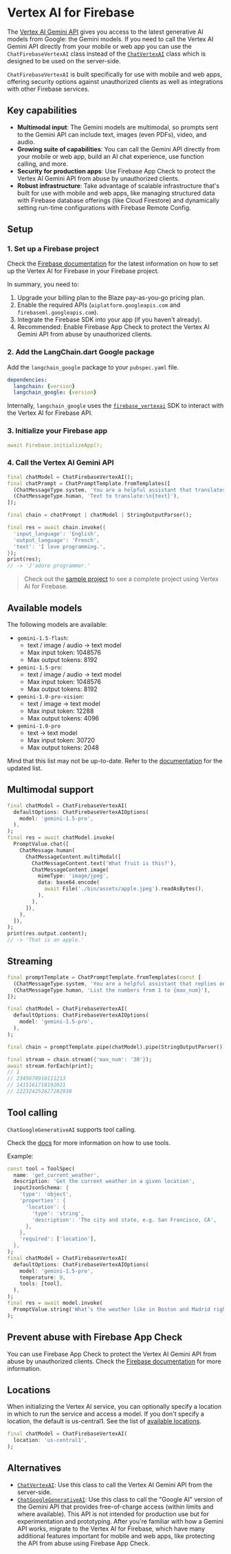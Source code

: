 # Vertex AI for Firebase

The [Vertex AI Gemini API](https://firebase.google.com/docs/vertex-ai) gives you access to the latest generative AI models from Google: the Gemini models. If you need to call the Vertex AI Gemini API directly from your mobile or web app you can use the `ChatFirebaseVertexAI` class instead of the [`ChatVertexAI`](./gcp_vertex_ai.md) class which is designed to be used on the server-side. 

`ChatFirebaseVertexAI` is built specifically for use with mobile and web apps, offering security options against unauthorized clients as well as integrations with other Firebase services.

## Key capabilities

- **Multimodal input**: The Gemini models are multimodal, so prompts sent to the Gemini API can include text, images (even PDFs), video, and audio.
- **Growing suite of capabilities**: You can call the Gemini API directly from your mobile or web app, build an AI chat experience, use function calling, and more. 
- **Security for production apps**: Use Firebase App Check to protect the Vertex AI Gemini API from abuse by unauthorized clients.
- **Robust infrastructure**: Take advantage of scalable infrastructure that's built for use with mobile and web apps, like managing structured data with Firebase database offerings (like Cloud Firestore) and dynamically setting run-time configurations with Firebase Remote Config.

## Setup

### 1. Set up a Firebase project

Check the [Firebase documentation](https://firebase.google.com/docs/vertex-ai/get-started?platform=flutter) for the latest information on how to set up the Vertex AI for Firebase in your Firebase project.

In summary, you need to:
1. Upgrade your billing plan to the Blaze pay-as-you-go pricing plan.
2. Enable the required APIs (`aiplatform.googleapis.com` and `firebaseml.googleapis.com`).
3. Integrate the Firebase SDK into your app (if you haven't already).
4. Recommended: Enable Firebase App Check to protect the Vertex AI Gemini API from abuse by unauthorized clients.

### 2. Add the LangChain.dart Google package

Add the `langchain_google` package to your `pubspec.yaml` file.

```yaml
dependencies:
  langchain: {version}
  langchain_google: {version}
```

Internally, `langchain_google` uses the [`firebase_vertexai`](https://pub.dev/packages/firebase_vertexai) SDK to interact with the Vertex AI for Firebase API.

### 3. Initialize your Firebase app

```yaml 
await Firebase.initializeApp();
```

### 4. Call the Vertex AI Gemini API

```dart
final chatModel = ChatFirebaseVertexAI();
final chatPrompt = ChatPromptTemplate.fromTemplates([
  (ChatMessageType.system, 'You are a helpful assistant that translates {input_language} to {output_language}.'),
  (ChatMessageType.human, 'Text to translate:\n{text}'),
]);

final chain = chatPrompt | chatModel | StringOutputParser();

final res = await chain.invoke({
  'input_language': 'English',
  'output_language': 'French',
  'text': 'I love programming.',
});
print(res);
// -> 'J'adore programmer.'
```

> Check out the [sample project](https://github.com/davidmigloz/langchain_dart/tree/main/packages/langchain_firebase/example) to see a complete project using Vertex AI for Firebase.

## Available models

The following models are available:
- `gemini-1.5-flash`:
  * text / image / audio -> text model
  * Max input token: 1048576
  * Max output tokens: 8192
- `gemini-1.5-pro`:
  * text / image / audio -> text model
  * Max input token: 1048576
  * Max output tokens: 8192
- `gemini-1.0-pro-vision`:
  * text / image -> text model
  * Max input token: 12288
  * Max output tokens: 4096
- `gemini-1.0-pro`
  * text -> text model
  * Max input token: 30720
  * Max output tokens: 2048
      
Mind that this list may not be up-to-date. Refer to the [documentation](https://firebase.google.com/docs/vertex-ai/gemini-models) for the updated list.

## Multimodal support

```dart
final chatModel = ChatFirebaseVertexAI(
  defaultOptions: ChatFirebaseVertexAIOptions(
    model: 'gemini-1.5-pro',
  ),
);
final res = await chatModel.invoke(
  PromptValue.chat([
    ChatMessage.human(
      ChatMessageContent.multiModal([
        ChatMessageContent.text('What fruit is this?'),
        ChatMessageContent.image(
          mimeType: 'image/jpeg',
          data: base64.encode(
            await File('./bin/assets/apple.jpeg').readAsBytes(),
          ),
        ),
      ]),
    ),
  ]),
);
print(res.output.content);
// -> 'That is an apple.'
```

## Streaming

```dart
final promptTemplate = ChatPromptTemplate.fromTemplates(const [
  (ChatMessageType.system, 'You are a helpful assistant that replies only with numbers in order without any spaces or commas.'),
  (ChatMessageType.human, 'List the numbers from 1 to {max_num}'),
]);

final chatModel = ChatFirebaseVertexAI(
  defaultOptions: ChatFirebaseVertexAIOptions(
    model: 'gemini-1.5-pro',
  ),
);

final chain = promptTemplate.pipe(chatModel).pipe(StringOutputParser());

final stream = chain.stream({'max_num': '30'});
await stream.forEach(print);
// 1
// 2345678910111213
// 1415161718192021
// 222324252627282930 
```

## Tool calling

`ChatGoogleGenerativeAI` supports tool calling.

Check the [docs](https://langchaindart.dev/#/modules/model_io/models/chat_models/how_to/tools) for more information on how to use tools.

Example:
```dart
const tool = ToolSpec(
  name: 'get_current_weather',
  description: 'Get the current weather in a given location',
  inputJsonSchema: {
    'type': 'object',
    'properties': {
      'location': {
        'type': 'string',
        'description': 'The city and state, e.g. San Francisco, CA',
      },
    },
    'required': ['location'],
  },
);
final chatModel = ChatFirebaseVertexAI(
  defaultOptions: ChatFirebaseVertexAIOptions(
    model: 'gemini-1.5-pro',
    temperature: 0,
    tools: [tool],
  ),
);
final res = await model.invoke(
  PromptValue.string('What’s the weather like in Boston and Madrid right now in celsius?'),
);
```

## Prevent abuse with Firebase App Check

You can use Firebase App Check to protect the Vertex AI Gemini API from abuse by unauthorized clients. Check the [Firebase documentation](https://firebase.google.com/docs/vertex-ai/app-check) for more information.

## Locations

When initializing the Vertex AI service, you can optionally specify a location in which to run the service and access a model. If you don't specify a location, the default is us-central1. See the list of [available locations](https://firebase.google.com/docs/vertex-ai/locations?platform=flutter#available-locations).

```dart
final chatModel = ChatFirebaseVertexAI(
  location: 'us-central1',
);
```

## Alternatives

- [`ChatVertexAI`](./gcp_vertex_ai.md): Use this class to call the Vertex AI Gemini API from the server-side.
- [`ChatGoogleGenerativeAI`](./googleai.md): Use this class to call the "Google AI" version of the Gemini API that provides free-of-charge access (within limits and where available). This API is not intended for production use but for experimentation and prototyping. After you're familiar with how a Gemini API works, migrate to the Vertex AI for Firebase, which have many additional features important for mobile and web apps, like protecting the API from abuse using Firebase App Check.
